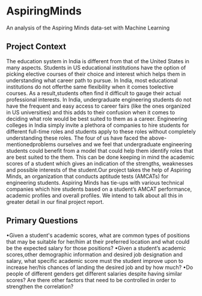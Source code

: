 # AspiringMinds
An analysis of the Aspiring Minds data-set with Machine Learning
## Project Context
The education system in India is different from that of the United States in many aspects. Students in US educational institutions have the option of picking elective courses of their choice and interest which helps them  in  understanding what  career  path  to  pursue.  In India,  most educational  institutions  do  not  offerthe same flexibility when it comes toelective courses. As a result,students often find it difficult to gauge their actual professional interests. In  India,  undergraduate  engineering  students  do  not  have the  frequent  and  easy access  to  career  fairs (like  the  ones  organized  in  US  universities)  and  this  adds  to  their  confusion  when  it  comes  to  deciding what role would be best suited to them as a career. Engineering colleges in India simply invite a plethora of  companies  to  hire  students  for  different  full-time  roles  and  students  apply  to  these  roles  without completely understanding these roles. The  four  of  us  have  faced  the above-mentionedproblems  ourselves  and  we  feel  that  undergraduate engineering students could benefit from a model that could help them identify roles that are best suited to the them. This can be done keeping in mind the academic scores of a student which gives an indication of the strengths, weaknesses and possible interests of the student.Our project takes the help of Aspiring Minds, an organization that conducts aptitude tests (AMCATs) for engineering  students.  Aspiring  Minds  has  tie-ups  with  various  technical  companies  which hire  students based on a student’s AMCAT performance, academic profiles and overall profiles. We intend to talk about all this in greater detail in our final project report.
## Primary Questions
•Given a student's academic scores, what are common types of positions that may be suitable for her/him at their preferred location and what could be the expected salary for those positions?
•Given a student’s academic scores,other demographic information and desired job designation and  salary,  what  specific  academic  score  must  the  student  improve  upon  to  increase  her/his chances of landing the desired job and by how much?
•Do people of different genders get different salaries despite having similar scores? Are there other factors that need to be controlled in order to strengthen the correlation?
